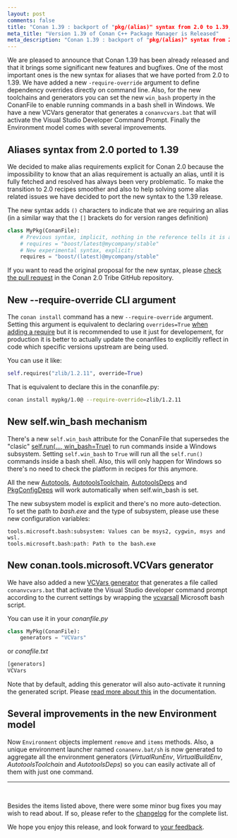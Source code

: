 ```yaml
---
layout: post
comments: false
title: "Conan 1.39 : backport of "pkg/(alias)" syntax from 2.0 to 1.39, new --require-override CLI argument, new "win_bash" management with better configuration, new conan.tools.microsoft.VCVars generator, improvements in Environment model."
meta_title: "Version 1.39 of Conan C++ Package Manager is Released"
meta_description: "Conan 1.39 : backport of "pkg/(alias)" syntax from 2., new --require-override CLI argument, new "win_bash" management with better configuration, new conan.tools.microsoft.VCVars generator, improvements in Environment model."
---
```


We are pleased to announce that Conan 1.39 has been already released and that it brings some significant new features and bugfixes. One of the most important ones is the new syntax for aliases that we have ported from 2.0 to 1.39. We have added a new `-require-override` argument to define dependency overrides directly on command line. Also, for the new toolchains and generators you can set the new `win_bash` property in the ConanFile to enable running commands in a bash shell in Windows. We have a new VCVars generator that generates a `conanvcvars.bat` that will activate the Visual Studio Developer Command Prompt. Finally the Environment model comes with several improvements.

## Aliases syntax from 2.0 ported to 1.39

We decided to make alias requirements explicit for Conan 2.0 because the impossibility to know that an alias requirement is actually an alias, until it is fully fetched and resolved has always been very problematic. To make the transition to 2.0 recipes smoother and also to help solving some alias related issues we have decided to port the new syntax to the 1.39 release.

The new syntax adds `()` characters to indicate that we are requiring an alias (in a similar way that the `[]` brackets do for version ranges definition)

```python
class MyPkg(ConanFile):
    # Previous syntax, implicit, nothing in the reference tells it is an alias
    # requires = "boost/latest@mycompany/stable"
    # New experimental syntax, explicit:
    requires = "boost/(latest)@mycompany/stable"
```

If you want to read the original proposal for the new syntax, please [check the pull request](https://github.com/conan-io/tribe/pull/25) in the Conan 2.0 Tribe GitHub repository.

## New --require-override CLI argument

The `conan install` command has a new `--require-override` argument. Setting this argument is equivalent to declaring `overrides=True` [when adding a require](https://docs.conan.io/en/latest/reference/conanfile/methods.html#requirements) but it is recommended to use it just for developement, for production it is better to actually update the conanfiles to explicitly reflect in code which specific versions upstream are being used. 

You can use it like:

```python
self.requires("zlib/1.2.11", override=True)
```

That is equivalent to declare this in the conanfile.py:

```bash
conan install mypkg/1.0@ --require-override=zlib/1.2.11
```

## New self.win_bash mechanism

There's a new `self.win_bash` attribute for the ConanFile that supersedes the "clasic" [self.run(..., win_bash=True)](https://docs.conan.io/en/latest/systems_cross_building/windows_subsystems.html?highlight=win_bash#self-run) to run commands inside a Windows subsystem. Setting `self.win_bash` to `True` will run all the `self.run()` commands inside a bash shell. Also, this will only happen for Windows so there's no need to check the platform in recipes for this anymore.

All the new [Autotools](https://docs.conan.io/en/latest/reference/conanfile/tools/gnu/autotools.html), [AutotoolsToolchain](https://docs.conan.io/en/latest/reference/conanfile/tools/gnu/autotoolstoolchain.html), [AutotoolsDeps](https://docs.conan.io/en/latest/reference/conanfile/tools/gnu/autotoolsdeps.html) and [PkgConfigDeps](https://docs.conan.io/en/latest/reference/conanfile/tools/gnu/pkgconfigdeps.html#pkgconfigdeps) will work automatically when self.win_bash is set. 

The new subsystem model is explicit and there's no more auto-detection. To set the path to *bash.exe* and the type of subsystem, please use these new configuration variables:

```
tools.microsoft.bash:subsystem: Values can be msys2, cygwin, msys and wsl.
tools.microsoft.bash:path: Path to the bash.exe
```

## New conan.tools.microsoft.VCVars generator

We have also added a new [VCVars generator](https://docs.conan.io/en/latest/reference/conanfile/tools/microsoft.html#vcvars) that generates a file called `conanvcvars.bat` that activate the Visual Studio developer command prompt according to the current settings by wrapping the [vcvarsall](https://docs.microsoft.com/en-us/cpp/build/building-on-the-command-line?view=msvc-160&viewFallbackFrom=vs-2017) Microsoft bash script.

You can use it in your *conanfile.py*

```python
class MyPkg(ConanFile):
    generators = "VCVars"
```

or *conafile.txt*

```python
[generators]
VCVars
```

Note that by default, adding this generator will also auto-activate it running the generated script. Please [read more about this](https://docs.conan.io/en/latest/reference/conanfile/tools/env/environment.html#creating-launcher-files) in the documentation.

## Several improvements in the new Environment model

Now `Environment` objects implement `remove` and `items` methods. Also, a unique environment launcher named `conanenv.bat/sh` is now generated to aggregate all the environment generators (*VirtualRunEnv*, *VirtualBuildEnv*, *AutotoolsToolchain* and *AutotoolsDeps*) so you can easily activate all of them with just one command.

-----------
<br>

Besides the items listed above, there were some minor bug fixes you may wish to
read about.  If so, please refer to the
[changelog](https://docs.conan.io/en/latest/changelog.html#jul-2021) for the
complete list.

We hope you enjoy this release, and look forward to [your
feedback](https://github.com/conan-io/conan/issues). 
